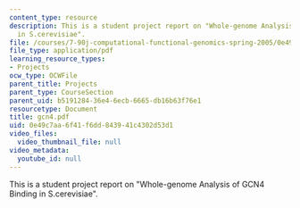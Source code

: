 ```yaml
---
content_type: resource
description: This is a student project report on "Whole-genome Analysis of GCN4 Binding
  in S.cerevisiae".
file: /courses/7-90j-computational-functional-genomics-spring-2005/0e49c7aa6f41f6dd843941c4302d53d1_gcn4.pdf
file_type: application/pdf
learning_resource_types:
- Projects
ocw_type: OCWFile
parent_title: Projects
parent_type: CourseSection
parent_uid: b5191284-36e4-6ecb-6665-db16b63f76e1
resourcetype: Document
title: gcn4.pdf
uid: 0e49c7aa-6f41-f6dd-8439-41c4302d53d1
video_files:
  video_thumbnail_file: null
video_metadata:
  youtube_id: null
---
```

This is a student project report on "Whole-genome Analysis of GCN4 Binding in S.cerevisiae".


